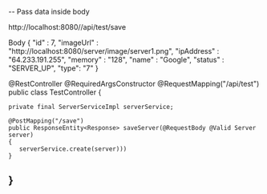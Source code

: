 -- Pass data inside body

http://localhost:8080//api/test/save
    
Body 
{
  "id" : 7,
  "imageUrl" : "http://localhost:8080/server/image/server1.png",
  "ipAddress" : "64.233.191.255",
  "memory" : "128",
  "name" : "Google",
  "status" : "SERVER_UP",
  "type": "7"
}
    
@RestController
@RequiredArgsConstructor
@RequestMapping("/api/test")
public class TestController 
{
	
    private final ServerServiceImpl serverService;
    
    @PostMapping("/save")
    public ResponseEntity<Response> saveServer(@RequestBody @Valid Server server) 
    {
       serverService.create(server)))
    }
}    
------------------------------------------------------------------------------------------------------------------------
